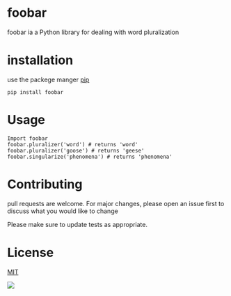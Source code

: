 # foobar
foobar ia a Python library for dealing with word pluralization
# installation
use the packege manger [pip](https://commonmark.org/help/)

`pip install foobar`
# Usage
```
Import foobar
foobar.pluralizer('word') # returns 'word'
foobar.pluralizer('goose') # returns 'geese'
foobar.singularize('phenomena') # returns 'phenomena'

```
# Contributing
pull requests are welcome. For major changes, please open an issue first to discuss what you would like to change

Please make sure to update tests as appropriate.
# License
[MIT](https://commonmark.org/help/)

![](1.jpg)